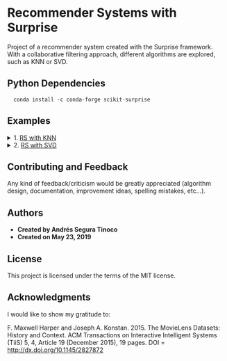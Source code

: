# Recommender Systems with Surprise
Project of a recommender system created with the Surprise framework. With a collaborative filtering approach, different algorithms are explored, such as KNN or SVD.

## Python Dependencies
```
  conda install -c conda-forge scikit-surprise 
```

## Examples
<details>
<summary>1. <a href="https://ansegura7.github.io/RS_Surprise/pages/RS_KNN.html" >RS with KNN</a></summary>
- Model built from a plain text file<br>
- The algorithm used is: KNNBasic<br>
- Model trained using the technique of cross validation (5 folds)<br>
- The RMSE and MAE metrics were used to estimate the model error<br>
- Type of filtering: user-based collaborative<br>
</details>
<details>
<summary>2. <a href="https://ansegura7.github.io/RS_Surprise/pages/RS_SVD.html" >RS with SVD</a></summary>
- Model built from a Pandas dataframe<br>
- The algorithm used is: Singular Value Decomposition (SVD)<br>
- Model trained using train and test datasets (80/20)<br>
- The error of the model was estimated using the RMSE metric<br>
- Type of filtering: collaborative<br>
</details>

## Contributing and Feedback
Any kind of feedback/criticism would be greatly appreciated (algorithm design, documentation, improvement ideas, spelling mistakes, etc...).

## Authors
- **Created by Andrés Segura Tinoco**
- **Created on May 23, 2019**

## License
This project is licensed under the terms of the MIT license.

## Acknowledgments
I would like to show my gratitude to:

F. Maxwell Harper and Joseph A. Konstan. 2015. The MovieLens Datasets: History and Context. ACM Transactions on Interactive Intelligent Systems (TiiS) 5, 4, Article 19 (December 2015), 19 pages. DOI = http://dx.doi.org/10.1145/2827872
